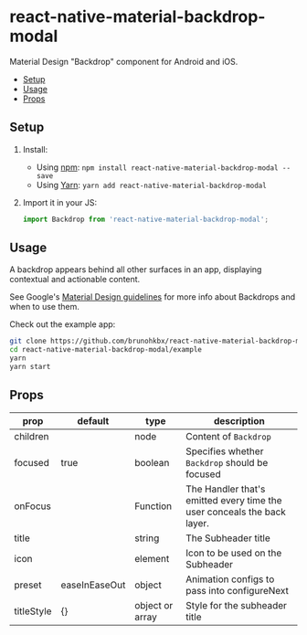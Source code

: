 # react-native-material-backdrop-modal
Material Design "Backdrop" component for Android and iOS.

- [Setup](#setup)
- [Usage](#usage)
- [Props](#props)

## Setup
1. Install:
    - Using [npm](https://www.npmjs.com/#getting-started): `npm install react-native-material-backdrop-modal --save`
    - Using [Yarn](https://yarnpkg.com/): `yarn add react-native-material-backdrop-modal`

2. Import it in your JS:
    ```js
    import Backdrop from 'react-native-material-backdrop-modal';
    ```

## Usage
A backdrop appears behind all other surfaces in an app, displaying contextual and actionable content.

See Google's [Material Design guidelines](http://material.io/components/backdrop/) for more info about Backdrops and when to use them.

Check out the example app:

```bash
git clone https://github.com/brunohkbx/react-native-material-backdrop-modal
cd react-native-material-backdrop-modal/example
yarn
yarn start
```

## Props
| prop                      | default                  | type          | description                                                                                                                                                     |
| ------------------------- | ------------------------ | ------------- | --------------------------------------------------------------------------------------------------------------------------------------------------------------- |
| children                  |                  | node        | Content of `Backdrop     `                                                                                                                                       |
| focused            | true                     | boolean        | Specifies whether `Backdrop` should be focused                                                                                                                                        |
| onFocus           |                      | Function        | The Handler that's emitted every time the user conceals the back layer.                                                                                                                          |
| title         |  | string        | The Subheader title                                                                                                                             |
| icon | | element | Icon to be used on the Subheader
| preset | easeInEaseOut | object | Animation configs to pass into configureNext
| titleStyle | {} | object or array | Style for the subheader title
